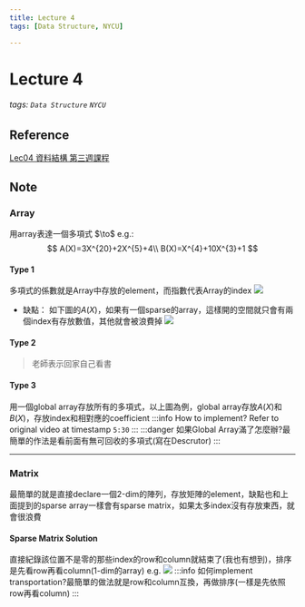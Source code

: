 ```yaml
---
title: Lecture 4
tags: [Data Structure, NYCU]

---
```


# Lecture 4
###### tags: `Data Structure` `NYCU`

## Reference
[Lec04 資料結構 第三週課程](https://youtu.be/x72xBomc-XE)

## Note
### Array
用array表達一個多項式 $\to\$ e.g.:
$$
A(X)=3X^{20}+2X^{5}+4\\
B(X)=X^{4}+10X^{3}+1
$$

#### Type 1
多項式的係數就是Array中存放的element，而指數代表Array的index
![](https://i.imgur.com/Wy5X9bx.png)
* 缺點：
如下圖的$A(X)$，如果有一個sparse的array，這樣開的空間就只會有兩個index有存放數值，其他就會被浪費掉
![](https://i.imgur.com/SjZreKb.png)

#### Type 2
> 老師表示回家自己看書

#### Type 3
用一個global array存放所有的多項式，以上圖為例，global array存放$A(X)$和$B(X)$，存放index和相對應的coefficient
:::info
How to implement? Refer to original video at timestamp `5:30`
:::
:::danger
如果Global Array滿了怎麼辦?最簡單的作法是看前面有無可回收的多項式(寫在Descrutor)
:::

---
### Matrix
最簡單的就是直接declare一個2-dim的陣列，存放矩陣的element，缺點也和上面提到的sparse array一樣會有sparse matrix，如果太多index沒有存放東西，就會很浪費

#### Sparse Matrix Solution
直接紀錄該位置不是零的那些index的row和column就結束了(我也有想到)，排序是先看row再看column(1-dim的array)
e.g. ![](https://i.imgur.com/NMozXXL.png)
:::info
如何implement transportation?最簡單的做法就是row和column互換，再做排序(一樣是先依照row再看column)
:::